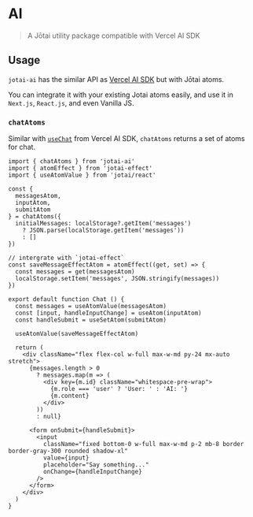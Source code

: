 # AI

> A Jōtai utility package compatible with Vercel AI SDK

## Usage

`jotai-ai` has the similar API as [Vercel AI SDK](https://sdk.vercel.ai/docs) but with Jōtai atoms.

You can integrate it with your existing Jotai atoms easily,
and use it in `Next.js`, `React.js`, and even Vanilla JS.

### `chatAtoms`

Similar with [`useChat`](https://sdk.vercel.ai/docs/api-reference/use-chat) from Vercel AI SDK, `chatAtoms` returns a set of atoms for chat.

```tsx
import { chatAtoms } from 'jotai-ai'
import { atomEffect } from 'jotai-effect'
import { useAtomValue } from 'jotai/react'

const {
  messagesAtom,
  inputAtom,
  submitAtom
} = chatAtoms({
  initialMessages: localStorage?.getItem('messages')
    ? JSON.parse(localStorage.getItem('messages'))
    : []
})

// intergrate with `jotai-effect`
const saveMessageEffectAtom = atomEffect((get, set) => {
  const messages = get(messagesAtom)
  localStorage.setItem('messages', JSON.stringify(messages))
})

export default function Chat () {
  const messages = useAtomValue(messagesAtom)
  const [input, handleInputChange] = useAtom(inputAtom)
  const handleSubmit = useSetAtom(submitAtom)

  useAtomValue(saveMessageEffectAtom)

  return (
    <div className="flex flex-col w-full max-w-md py-24 mx-auto stretch">
      {messages.length > 0
        ? messages.map(m => (
          <div key={m.id} className="whitespace-pre-wrap">
            {m.role === 'user' ? 'User: ' : 'AI: '}
            {m.content}
          </div>
        ))
        : null}

      <form onSubmit={handleSubmit}>
        <input
          className="fixed bottom-0 w-full max-w-md p-2 mb-8 border border-gray-300 rounded shadow-xl"
          value={input}
          placeholder="Say something..."
          onChange={handleInputChange}
        />
      </form>
    </div>
  )
}
```
